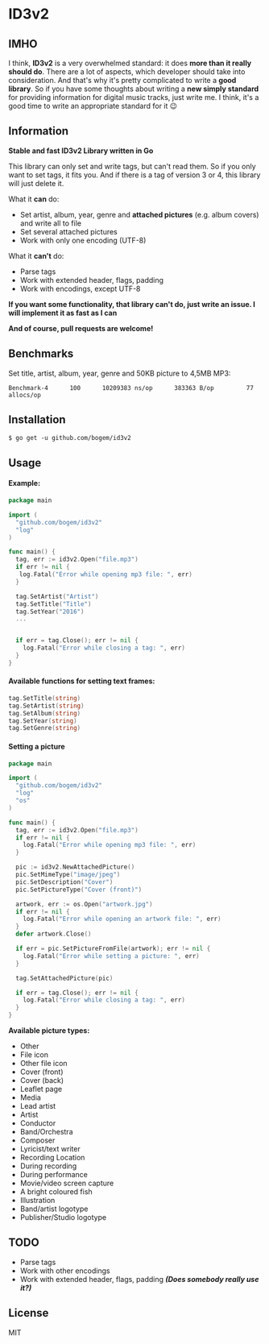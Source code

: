 # ID3v2

## IMHO
I think, **ID3v2** is a very overwhelmed standard: it does **more than it really should do**. There are a lot of aspects, which developer should take into consideration. And that's why it's pretty complicated to write a **good library**. So if you have some thoughts about writing a **new simply standard** for providing information for digital music tracks, just write me. I think, it's a good time to write an appropriate standard for it 😉

## Information
**Stable and fast ID3v2 Library written in Go**

This library can only set and write tags, but can't read them. So if you only want to set tags, it fits you. And if there is a tag of version 3 or 4, this library will just delete it.

What it **can** do:
* Set artist, album, year, genre and **attached pictures** (e.g. album covers) and write all to file
* Set several attached pictures
* Work with only one encoding (UTF-8)

What it **can't** do:
* Parse tags
* Work with extended header, flags, padding
* Work with encodings, except UTF-8

**If you want some functionality, that library can't do, just write an issue. I will implement it as fast as I can**

**And of course, pull requests are welcome!**

## Benchmarks

Set title, artist, album, year, genre and 50KB picture to 4,5MB MP3:
```
Benchmark-4	     100	  10209383 ns/op	  383363 B/op	      77 allocs/op
```

## Installation
  	$ go get -u github.com/bogem/id3v2

## Usage
#### Example:
```go
package main

import (
  "github.com/bogem/id3v2"
  "log"
)

func main() {
  tag, err := id3v2.Open("file.mp3")
  if err != nil {
   log.Fatal("Error while opening mp3 file: ", err)
  }

  tag.SetArtist("Artist")
  tag.SetTitle("Title")
  tag.SetYear("2016")
  ...


  if err = tag.Close(); err != nil {
    log.Fatal("Error while closing a tag: ", err)
  }
}

```

#### Available functions for setting text frames:
```go
tag.SetTitle(string)
tag.SetArtist(string)
tag.SetAlbum(string)
tag.SetYear(string)
tag.SetGenre(string)
```

#### Setting a picture

```go
package main

import (
  "github.com/bogem/id3v2"
  "log"
  "os"
)

func main() {
  tag, err := id3v2.Open("file.mp3")
  if err != nil {
    log.Fatal("Error while opening mp3 file: ", err)
  }

  pic := id3v2.NewAttachedPicture()
  pic.SetMimeType("image/jpeg")
  pic.SetDescription("Cover")
  pic.SetPictureType("Cover (front)")

  artwork, err := os.Open("artwork.jpg")
  if err != nil {
    log.Fatal("Error while opening an artwork file: ", err)
  }
  defer artwork.Close()

  if err = pic.SetPictureFromFile(artwork); err != nil {
    log.Fatal("Error while setting a picture: ", err)
  }

  tag.SetAttachedPicture(pic)

  if err = tag.Close(); err != nil {
    log.Fatal("Error while closing a tag: ", err)
  }
}
```

**Available picture types:**
* Other
* File icon
* Other file icon
* Cover (front)
* Cover (back)
* Leaflet page
* Media
* Lead artist
* Artist
* Conductor
* Band/Orchestra
* Composer
* Lyricist/text writer
* Recording Location
* During recording
* During performance
* Movie/video screen capture
* A bright coloured fish
* Illustration
* Band/artist logotype
* Publisher/Studio logotype

## TODO

* Parse tags
* Work with other encodings
* Work with extended header, flags, padding ***(Does somebody really use it?)***

## License
MIT
